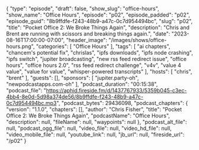 {
  "type": "episode",
  "draft": false,
  "show_slug": "office-hours",
  "show_name": "Office Hours",
  "episode": "p02",
  "episode_padded": "p02",
  "episode_guid": "8b9ffdfe-f243-48b9-a47c-0c7d954494bc",
  "slug": "p02",
  "title": "Pocket Office 2: We Broke Things Again",
  "description": "Chris and Brent are running with scissors and breaking things again.",
  "date": "2023-08-16T17:00:00-07:00",
  "header_image": "/images/shows/office-hours.png",
  "categories": [
    "Office Hours"
  ],
  "tags": [
    "ai chapters",
    "chancem's potential fix",
    "chrislas",
    "ipfs downloads",
    "ipfs node crashing",
    "ipfs switch",
    "jupiter broadcasting",
    "new rss feed redirect issue",
    "office hours",
    "office hours 2.0",
    "rss feed redirect challenge",
    "v4v",
    "value 4 value",
    "value for value",
    "whisper-powered transcripts"
  ],
  "hosts": [
    "chris",
    "brent"
  ],
  "guests": [],
  "sponsors": [
    "jupiter.party-oh",
    "newpodcastapps.com-oh"
  ],
  "podcast_duration": "00:15:38",
  "podcast_file": "https://aphid.fireside.fm/d/1437767933/5359b045-c3ec-4bb4-8e0d-5d98a374de56/8b9ffdfe-f243-48b9-a47c-0c7d954494bc.mp3",
  "podcast_bytes": 29436098,
  "podcast_chapters": {
    "version": "1.1.0",
    "chapters": [],
    "author": "Chris Fisher",
    "title": "Pocket Office 2: We Broke Things Again",
    "podcastName": "Office Hours",
    "description": null,
    "fileName": null,
    "waypoints": null
  },
  "podcast_alt_file": null,
  "podcast_ogg_file": null,
  "video_file": null,
  "video_hd_file": null,
  "video_mobile_file": null,
  "youtube_link": null,
  "jb_url": null,
  "fireside_url": "/p02"
}

